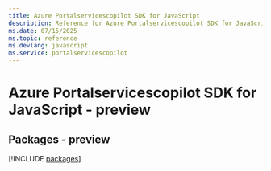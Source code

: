 ```yaml
---
title: Azure Portalservicescopilot SDK for JavaScript
description: Reference for Azure Portalservicescopilot SDK for JavaScript
ms.date: 07/15/2025
ms.topic: reference
ms.devlang: javascript
ms.service: portalservicescopilot
---
```

# Azure Portalservicescopilot SDK for JavaScript - preview
## Packages - preview
[!INCLUDE [packages](portalservicescopilot-index.md)]